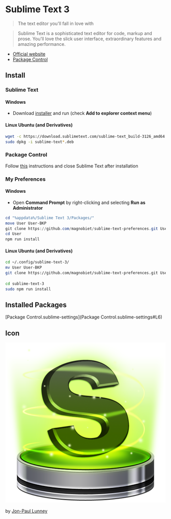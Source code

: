 # Sublime Text 3

> The text editor you'll fall in love with

> Sublime Text is a sophisticated text editor for code, markup and prose. You'll love the slick user interface, extraordinary features and amazing performance.

* [Official website](http://www.sublimetext.com/3)
* [Package Control](https://packagecontrol.io/)

## Install

### Sublime Text

#### Windows

- Download [installer](https://download.sublimetext.com/Sublime%20Text%20Build%203126%20x64%20Setup.exe) and run (check **Add to explorer context menu**)

#### Linux Ubuntu (and Derivatives)

```bash
wget -c https://download.sublimetext.com/sublime-text_build-3126_amd64.deb
sudo dpkg -i sublime-text*.deb
```

### Package Control

Follow [this](https://packagecontrol.io/installation) instructions and close Sublime Text after installation

### My Preferences

#### Windows

- Open **Command Prompt** by right-clicking and selecting **Run as Administrator**

```powershell
cd "%appdata%/Sublime Text 3/Packages/"
move User User-BKP
git clone https://github.com/magnobiet/sublime-text-preferences.git User
cd User
npm run install
```

#### Linux Ubuntu (and Derivatives)

```bash
cd ~/.config/sublime-text-3/
mv User User-BKP
git clone https://github.com/magnobiet/sublime-text-preferences.git User

cd sublime-text-3
sudo npm run install
```

## Installed Packages

[Package Control.sublime-settings](Package Control.sublime-settings#L6)

## Icon

![Sublime Text Icon](https://raw.githubusercontent.com/magnobiet/sublime-text/master/Icons/sublime-text.png)

by [Jon-Paul Lunney](https://dribbble.com/shots/382465-Sublime-Text-2-update-Replacement-Icon)
